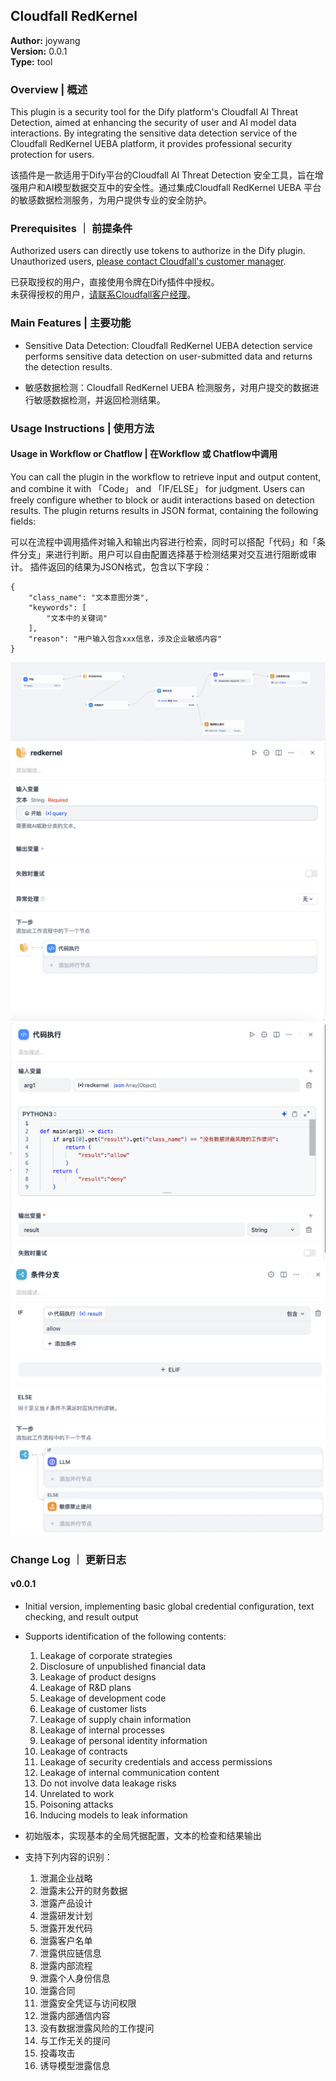 ## Cloudfall RedKernel

**Author:** joywang  
**Version:** 0.0.1  
**Type:** tool  

### Overview | 概述

This plugin is a security tool for the Dify platform's Cloudfall AI Threat Detection, aimed at enhancing the security of user and AI model data interactions. By integrating the sensitive data detection service of the Cloudfall RedKernel UEBA platform, it provides professional security protection for users.

该插件是一款适用于Dify平台的Cloudfall AI Threat Detection 安全工具，旨在增强用户和AI模型数据交互中的安全性。通过集成Cloudfall RedKernel UEBA 平台的敏感数据检测服务，为用户提供专业的安全防护。

### Prerequisites ｜ 前提条件

Authorized users can directly use tokens to authorize in the Dify plugin.  
Unauthorized users, [please contact Cloudfall's customer manager](https://www.cloudfall.cn/?page_id=58).

已获取授权的用户，直接使用令牌在Dify插件中授权。  
未获得授权的用户，[请联系Cloudfall客户经理](https://www.cloudfall.cn/?page_id=58)。

### Main Features | 主要功能

* Sensitive Data Detection: Cloudfall RedKernel UEBA detection service performs sensitive data detection on user-submitted data and returns the detection results.

* 敏感数据检测：Cloudfall RedKernel UEBA 检测服务，对用户提交的数据进行敏感数据检测，并返回检测结果。

### Usage Instructions | 使用方法

#### Usage in Workflow or Chatflow | 在Workflow 或 Chatflow中调用

You can call the plugin in the workflow to retrieve input and output content, and combine it with 「Code」 and 「IF/ELSE」 for judgment. Users can freely configure whether to block or audit interactions based on detection results.
The plugin returns results in JSON format, containing the following fields:

可以在流程中调用插件对输入和输出内容进行检索，同时可以搭配「代码」和「条件分支」来进行判断。用户可以自由配置选择基于检测结果对交互进行阻断或审计。
插件返回的结果为JSON格式，包含以下字段：
```
{
    "class_name": "文本意图分类",
    "keywords": [
        "文本中的关键词"
    ],
    "reason": "用户输入包含xxx信息，涉及企业敏感内容"
}
```
![example_workflow](./_assets/workflow.png)
![example_redk](./_assets/redk.png)
![example_code](./_assets/code.png)
![example_if](./_assets/if.png)

### Change Log ｜ 更新日志
#### v0.0.1
* Initial version, implementing basic global credential configuration, text checking, and result output
* Supports identification of the following contents:
    1. Leakage of corporate strategies
    2. Disclosure of unpublished financial data
    3. Leakage of product designs
    4. Leakage of R&D plans
    5. Leakage of development code
    6. Leakage of customer lists
    7. Leakage of supply chain information
    8. Leakage of internal processes
    9. Leakage of personal identity information
    10. Leakage of contracts
    11. Leakage of security credentials and access permissions
    12. Leakage of internal communication content
    13. Do not involve data leakage risks
    14. Unrelated to work
    15. Poisoning attacks
    16. Inducing models to leak information
  
* 初始版本，实现基本的全局凭据配置，文本的检查和结果输出
* 支持下列内容的识别：
    1. 泄漏企业战略
    2. 泄露未公开的财务数据
    3. 泄露产品设计
    4. 泄露研发计划
    5. 泄露开发代码
    6. 泄露客户名单
    7. 泄露供应链信息
    8. 泄露内部流程
    9. 泄露个人身份信息
    10. 泄露合同
    11. 泄露安全凭证与访问权限
    12. 泄露内部通信内容
    13. 没有数据泄露风险的工作提问
    14. 与工作无关的提问
    15. 投毒攻击
    16. 诱导模型泄露信息